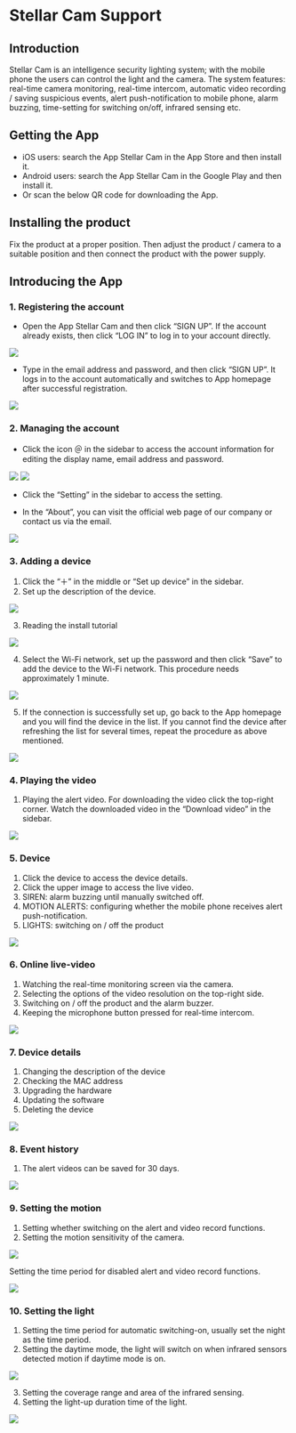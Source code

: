 # Stellar Cam Support

## Introduction

Stellar Cam is an intelligence security lighting system; with the mobile phone the users can control the light and the camera. The system features: real-time camera monitoring, real-time intercom, automatic video recording / saving suspicious events, alert push-notification to mobile phone, alarm buzzing, time-setting for switching on/off, infrared sensing etc.

## Getting the App

* iOS users: search the App Stellar Cam in the App Store and then install it. 
* Android users: search the App Stellar Cam in the Google Play and then install it. 
* Or scan the below QR code for downloading the App.

## Installing the product

Fix the product at a proper position. Then adjust the product / camera to a suitable position and then connect the product with the power supply.

## Introducing the App

### 1. Registering the account

* Open the App Stellar Cam and then click “SIGN UP”. If the account already exists, then click “LOG IN” to log in to your account directly.

![](./images/1.jpg)

* Type in the email address and password, and then click “SIGN UP”. It logs in to the account automatically and switches to App homepage after successful registration.

![](./images/2.jpg)

### 2. Managing the account
* Click the icon ＠ in the sidebar to access the account information for editing the display name, email address and password. 

![](./images/3.jpg)
![](./images/4.jpg)

* Click the “Setting” in the sidebar to access the setting.

* In the “About”, you can visit the official web page of our company or contact us via the email.

![](./images/6.jpg)
	
### 3. Adding a device

1. Click the “＋” in the middle or “Set up device” in the sidebar.
2. Set up the description of the device.

![](./images/7.jpg)

3. Reading the install tutorial

![](./images/8.jpg)

4. Select the Wi-Fi network, set up the password and then click “Save” to add the device to the Wi-Fi network. This procedure needs approximately 1 minute. 

![](./images/9.jpg)

5. If the connection is successfully set up, go back to the App homepage and you will find the device in the list. If you cannot find the device after refreshing the list for several times, repeat the procedure as above mentioned.

![](./images/10.jpg)

### 4. Playing the video

1. Playing the alert video. For downloading the video click the top-right corner. Watch the downloaded video in the “Download video” in the sidebar.

![](./images/11.jpg)

### 5. Device

1. Click the device to access the device details.
2. Click the upper image to access the live video.
3. SIREN: alarm buzzing until manually switched off.
4. MOTION ALERTS: configuring whether the mobile phone receives alert push-notification.
5. LIGHTS: switching on / off the product

![](./images/12.jpg)

### 6. Online live-video

1. Watching the real-time monitoring screen via the camera.
2. Selecting the options of the video resolution  on the top-right side.
3. Switching on / off the product and the alarm buzzer.
4. Keeping the microphone button pressed for real-time intercom.

![](./images/13.png)
	
### 7. Device details

1. Changing the description of the device
2. Checking the MAC address
3. Upgrading the hardware
4. Updating the software
5. Deleting the device

![](./images/14.jpg)
 	
### 8. Event history

1. The alert videos can be saved for 30 days.

![](./images/15.jpg)

### 9. Setting the motion

1. Setting whether switching on the alert and video record functions.
2. Setting the motion sensitivity of the camera.

![](./images/16.jpg)

Setting the time period for disabled alert and video record functions.

![](./images/17.jpg)
	
### 10. Setting the light

1. Setting the time period for automatic switching-on, usually set the night as the time period.
2. Setting the daytime mode, the light will switch on when infrared sensors detected motion if daytime mode is on. 

![](./images/20.jpg)

3. Setting the coverage range and area of the infrared sensing. 
4. Setting the light-up duration time of the light.

![](./images/19.jpg)




